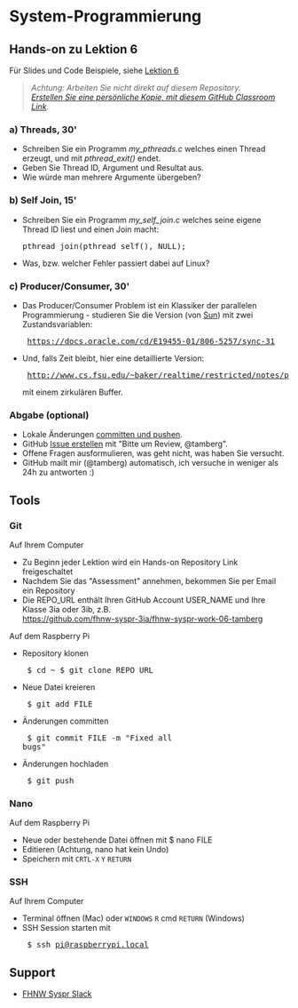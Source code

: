 # System-Programmierung
## Hands-on zu Lektion 6
Für Slides und Code Beispiele, siehe [Lektion 6](../../../fhnw-syspr/blob/master/06/README.md)

> *Achtung: Arbeiten Sie nicht direkt auf diesem Repository.*<br/>
> *[Erstellen Sie eine persönliche Kopie, mit diesem GitHub Classroom Link](https://classroom.github.com/a/TODO).*

### a) Threads, 30'
* Schreiben Sie ein Programm *my_pthreads.c* welches einen Thread erzeugt, und mit *pthread_exit()* endet.
* Geben Sie Thread ID, Argument und Resultat aus.
* Wie würde man mehrere Argumente übergeben?

### b) Self Join, 15'
* Schreiben Sie ein Programm *my_self_join.c* welches seine eigene Thread ID liest und einen Join macht:<pre>
pthread_join(pthread_self(), NULL);</pre>
* Was, bzw. welcher Fehler passiert dabei auf Linux?

### c) Producer/Consumer, 30'
* Das Producer/Consumer Problem ist ein Klassiker der parallelen Programmierung - studieren Sie die Version (von [Sun](https://en.wikipedia.org/wiki/Sun_Microsystems)) mit zwei Zustandsvariablen:<pre>
https://docs.oracle.com/cd/E19455-01/806-5257/sync-31</pre>
* Und, falls Zeit bleibt, hier eine detaillierte Version:<pre>
http://www.cs.fsu.edu/~baker/realtime/restricted/notes/prodcons.html
</pre> mit einem zirkulären Buffer.


### Abgabe (optional)
* Lokale Änderungen [committen und pushen](#git).
* GitHub [Issue erstellen](../../issues/new) mit "Bitte um Review, @tamberg".
* Offene Fragen ausformulieren, was geht nicht, was haben Sie versucht.
* GitHub mailt mir (@tamberg) automatisch, ich versuche in weniger als 24h zu antworten :)

## Tools
### Git
Auf Ihrem Computer
* Zu Beginn jeder Lektion wird ein Hands-on Repository Link freigeschaltet
* Nachdem Sie das "Assessment" annehmen, bekommen Sie per Email ein Repository
* Die REPO_URL enthält Ihren GitHub Account USER_NAME und Ihre Klasse 3ia oder 3ib, z.B.<br/>
            https://github.com/fhnw-syspr-3ia/fhnw-syspr-work-06-tamberg

Auf dem Raspberry Pi
* Repository klonen<pre>
    $ cd ~
    $ git clone REPO_URL</pre>
* Neue Datei kreieren<pre>
    $ git add FILE</pre>
* Änderungen committen<pre>
    $ git commit FILE -m "Fixed all bugs"</pre>
* Änderungen hochladen<pre>
    $ git push</pre>

### Nano
Auf dem Raspberry Pi
* Neue oder bestehende Datei öffnen mit $ nano FILE
* Editieren (Achtung, nano hat kein Undo)
* Speichern mit `CRTL-X` `Y` `RETURN`

### SSH
Auf Ihrem Computer
* Terminal öffnen (Mac) oder `WINDOWS` `R` cmd `RETURN` (Windows)
* SSH Session starten mit<pre>
    $ ssh pi@raspberrypi.local</pre>

## Support
- [FHNW Syspr Slack](https://fhnw-syspr.slack.com/)
